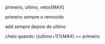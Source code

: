primeiro, ultimo, vetor[MAX]

primeiro sempre o removido

add sempre depois do ultimo

cheio quando:
((ultimo+1)%MAX) == primeiro
